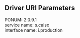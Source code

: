 ## Driver URI Parameters
PONUM: 2.0.9.1 <br />
service name: s.caiso <br />
interface name: i.production <br />